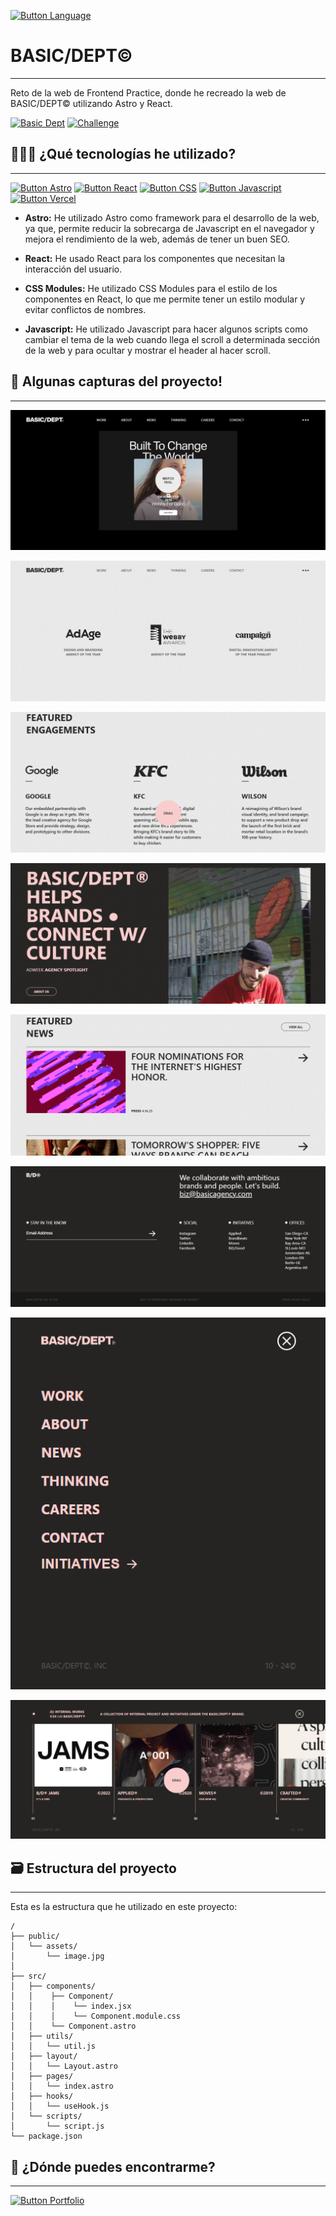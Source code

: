 [Button Language]: https://img.shields.io/badge/Read%20In%20English-000000?style=for-the-badge

[![Button Language]](https://github.com/MartinWebDev95/BasicDept/blob/master/README.en.md)

# BASIC/DEPT&COPY;                              
---

[Basic Dept]: https://img.shields.io/badge/BASIC%20DEPT&COPY;-000000?style=for-the-badge
[Challenge]: https://img.shields.io/badge/Frontend%20Practice%20Challenge-000000?style=for-the-badge

Reto de la web de Frontend Practice, donde he recreado la web de BASIC/DEPT&COPY; utilizando Astro y React.

[![Basic Dept]](https://basicdept-gamma.vercel.app/)
[![Challenge]](https://www.frontendpractice.com/projects/basic)

## 👨🏽‍💻 ¿Qué tecnologías he utilizado?
---

[Button Vercel]: https://img.shields.io/badge/Deploy%20on%20Vercel-000000?style=for-the-badge&logo=vercel
[Button Astro]: https://img.shields.io/badge/Astro-000000?style=for-the-badge&logoColor=ffff&logo=astro
[Button React]: https://img.shields.io/badge/React-000000?style=for-the-badge&logo=react
[Button CSS]: https://img.shields.io/badge/CSS%20Modules-000000?style=for-the-badge&logo=css
[Button Javascript]: https://img.shields.io/badge/Javascript-000000?style=for-the-badge&logo=javascript
[Button Highcharts]: https://img.shields.io/badge/Highcharts-000000?style=for-the-badge

[![Button Astro]](https://astro.build/)
[![Button React]](https://es.react.dev/)
[![Button CSS]]()
[![Button Javascript]](https://developer.mozilla.org/es/docs/Learn_web_development/Core/Scripting/What_is_JavaScript)
[![Button Vercel]](https://vercel.com/)

- **Astro:** He utilizado Astro como framework para el desarrollo de la web, ya que, permite reducir la sobrecarga de Javascript en el navegador y mejora el rendimiento de la web, además de tener un buen SEO.

- **React:** He usado React para los componentes que necesitan la interacción del usuario.

- **CSS Modules:** He utilizado CSS Modules para el estilo de los componentes en React, lo que me permite tener un estilo modular y evitar conflictos de nombres.

- **Javascript:** He utilizado Javascript para hacer algunos scripts como cambiar el tema de la web cuando llega el scroll a determinada sección de la web y para ocultar y mostrar el header al hacer scroll.

## 📸 Algunas capturas del proyecto!
---

![Hero Section Screenshot](https://github.com/MartinWebDev95/BasicDept/blob/master/public/screenshots/heroSection.png)

![Header Screenshot](https://github.com/MartinWebDev95/BasicDept/blob/master/public/screenshots/header.png)

![Featured Engagement Screenshot](https://github.com/MartinWebDev95/BasicDept/blob/master/public/screenshots/featuredEngagements.png)

![Brands Screenshot](https://github.com/MartinWebDev95/BasicDept/blob/master/public/screenshots/brands.png)

![Featured News Screenshot](https://github.com/MartinWebDev95/BasicDept/blob/master/public/screenshots/featuredNews.png)

![Footer Screenshot](https://github.com/MartinWebDev95/BasicDept/blob/master/public/screenshots/footer.png)

![Menu Mobile Screenshot](https://github.com/MartinWebDev95/BasicDept/blob/master/public/screenshots/menuMobile.png)

![Horizontal Menu Screenshot](https://github.com/MartinWebDev95/BasicDept/blob/master/public/screenshots/horizontalMenu.png)

## 🗃️ Estructura del proyecto
---

Esta es la estructura que he utilizado en este proyecto:

```
/
├── public/
│   └── assets/          
│       └── image.jpg
│
├── src/
│   ├── components/
│   │    ├── Component/
│   │    │    └── index.jsx
│   │    │    └── Component.module.css  
│   │    └── Component.astro
│   ├── utils/
│   │   └── util.js
│   ├── layout/
│   │   └── Layout.astro
│   ├── pages/
│   │   └── index.astro
│   ├── hooks/
│   │   └── useHook.js
│   └── scripts/
│       └── script.js 
└── package.json
```

## 👀 ¿Dónde puedes encontrarme?
---

[Button Portfolio]: https://img.shields.io/badge/Visita%20mi%20Portfolio-000000?style=for-the-badge

[![Button Portfolio]](https://portfolio-martinwebdev95.vercel.app/)